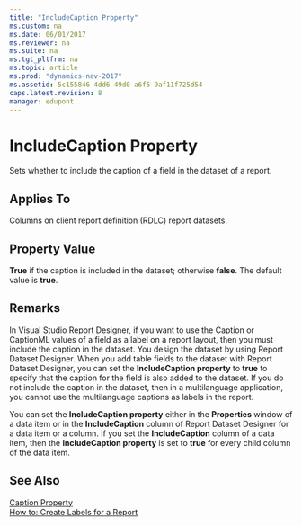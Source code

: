 ```yaml
---
title: "IncludeCaption Property"
ms.custom: na
ms.date: 06/01/2017
ms.reviewer: na
ms.suite: na
ms.tgt_pltfrm: na
ms.topic: article
ms.prod: "dynamics-nav-2017"
ms.assetid: 5c155846-4dd6-49d0-a6f5-9af11f725d54
caps.latest.revision: 8
manager: edupont
---
```

# IncludeCaption Property
Sets whether to include the caption of a field in the dataset of a report.  

## Applies To  
 Columns on client report definition \(RDLC\) report datasets.  

## Property Value  
 **True** if the caption is included in the dataset; otherwise **false**. The default value is **true**.  

## Remarks  
 In Visual Studio Report Designer, if you want to use the Caption or CaptionML values of a field as a label on a report layout, then you must include the caption in the dataset. You design the dataset by using Report Dataset Designer. When you add table fields to the dataset with Report Dataset Designer, you can set the **IncludeCaption property** to **true** to specify that the caption for the field is also added to the dataset. If you do not include the caption in the dataset, then in a multilanguage application, you cannot use the multilanguage captions as labels in the report.  

 You can set the **IncludeCaption property** either in the **Properties** window of a data item or in the **IncludeCaption** column of Report Dataset Designer for a data item or a column. If you set the **IncludeCaption** column of a data item, then the **IncludeCaption property** is set to **true** for every child column of the data item.  

## See Also  
 [Caption Property](Caption-Property.md)   
 [How to: Create Labels for a Report](How-to--Create-Labels-for-a-Report.md)
